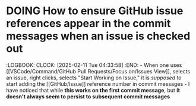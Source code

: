 # DOING How to ensure GitHub issue references appear in the commit messages when an issue is checked out
:LOGBOOK:
CLOCK: [2025-02-11 Tue 04:33:58]
:END:
	- When one uses [[VSCode/Command/GitHub Pull Requests/Focus on/Issues View]], selects an issue, right clicks, selects "Start Working on Issue," it is *supposed* to start adding the [[GitHub/Issue]] reference number in commit messages
	- I have noticed that while **this works on the first commit message**, but **it doesn't always seem to persist to subsequent commit messages**